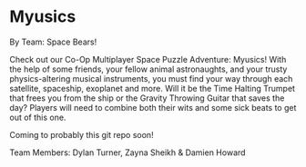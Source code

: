 # Myusics 
By Team: Space Bears!

Check out our Co-Op Multiplayer Space Puzzle Adventure: Myusics! With the help of some friends, your fellow animal astronaughts, and your trusty physics-altering musical instruments, you must find your way through each satellite, spaceship, exoplanet and more. Will it be the Time Halting Trumpet that frees you from the ship or the Gravity Throwing Guitar that saves the day? Players will need to combine both their wits and some sick beats to get out of this one. 

Coming to probably this git repo soon!

Team Members:  Dylan Turner, Zayna Sheikh & Damien Howard
